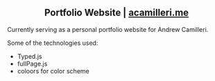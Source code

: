 <h2 align="center">
    Portfolio Website | <a href src="acamilleri.me">acamilleri.me</a>
</h2>

Currently serving as a personal portfolio website for Andrew Camilleri.

Some of the technologies used:
* Typed.js
* fullPage.js
* coloors for color scheme
